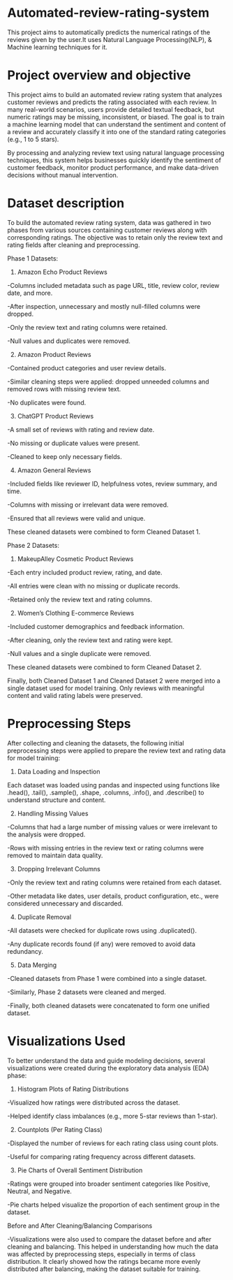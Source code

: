 # Automated-review-rating-system
This project aims to automatically predicts the numerical ratings of the reviews given by the user.It uses Natural Language Processing(NLP), & Machine learning techniques for it.

# Project overview and objective
This project aims to build an automated review rating system that analyzes customer reviews and predicts the rating associated with each review. In many real-world scenarios, users provide detailed textual feedback, but numeric ratings may be missing, inconsistent, or biased. The goal is to train a machine learning model that can understand the sentiment and content of a review and accurately classify it into one of the standard rating categories (e.g., 1 to 5 stars).

By processing and analyzing review text using natural language processing techniques, this system helps businesses quickly identify the sentiment of customer feedback, monitor product performance, and make data-driven decisions without manual intervention.

# Dataset description
To build the automated review rating system, data was gathered in two phases from various sources containing customer reviews along with corresponding ratings. The objective was to retain only the review text and rating fields after cleaning and preprocessing.

Phase 1 Datasets:
1. Amazon Echo Product Reviews

-Columns included metadata such as page URL, title, review color, review date, and more.

-After inspection, unnecessary and mostly null-filled columns were dropped.

-Only the review text and rating columns were retained.

-Null values and duplicates were removed.

2. Amazon Product Reviews

-Contained product categories and user review details.

-Similar cleaning steps were applied: dropped unneeded columns and removed rows with missing review text.

-No duplicates were found.

3. ChatGPT Product Reviews

-A small set of reviews with rating and review date.

-No missing or duplicate values were present.

-Cleaned to keep only necessary fields.

4. Amazon General Reviews

-Included fields like reviewer ID, helpfulness votes, review summary, and time.

-Columns with missing or irrelevant data were removed.

-Ensured that all reviews were valid and unique.

These cleaned datasets were combined to form Cleaned Dataset 1.


Phase 2 Datasets:
1. MakeupAlley Cosmetic Product Reviews

-Each entry included product review, rating, and date.

-All entries were clean with no missing or duplicate records.

-Retained only the review text and rating columns.

2. Women’s Clothing E-commerce Reviews

-Included customer demographics and feedback information.

-After cleaning, only the review text and rating were kept.

-Null values and a single duplicate were removed.

These cleaned datasets were combined to form Cleaned Dataset 2.

Finally, both Cleaned Dataset 1 and Cleaned Dataset 2 were merged into a single dataset used for model training. Only reviews with meaningful content and valid rating labels were preserved.


# Preprocessing Steps
After collecting and cleaning the datasets, the following initial preprocessing steps were applied to prepare the review text and rating data for model training:

1. Data Loading and Inspection

Each dataset was loaded using pandas and inspected using functions like .head(), .tail(), .sample(), .shape, .columns, .info(), and .describe() to understand structure and content.

2. Handling Missing Values

-Columns that had a large number of missing values or were irrelevant to the analysis were dropped.

-Rows with missing entries in the review text or rating columns were removed to maintain data quality.

3. Dropping Irrelevant Columns

-Only the review text and rating columns were retained from each dataset.

-Other metadata like dates, user details, product configuration, etc., were considered unnecessary and discarded.

4. Duplicate Removal

-All datasets were checked for duplicate rows using .duplicated().

-Any duplicate records found (if any) were removed to avoid data redundancy.

5. Data Merging

-Cleaned datasets from Phase 1 were combined into a single dataset.

-Similarly, Phase 2 datasets were cleaned and merged.

-Finally, both cleaned datasets were concatenated to form one unified dataset.

# Visualizations Used
To better understand the data and guide modeling decisions, several visualizations were created during the exploratory data analysis (EDA) phase:

1. Histogram Plots of Rating Distributions

-Visualized how ratings were distributed across the dataset.

-Helped identify class imbalances (e.g., more 5-star reviews than 1-star).

2. Countplots (Per Rating Class)

-Displayed the number of reviews for each rating class using count plots.

-Useful for comparing rating frequency across different datasets.

3. Pie Charts of Overall Sentiment Distribution

-Ratings were grouped into broader sentiment categories like Positive, Neutral, and Negative.

-Pie charts helped visualize the proportion of each sentiment group in the dataset.


Before and After Cleaning/Balancing Comparisons

-Visualizations were also used to compare the dataset before and after cleaning and balancing. This helped in understanding how much the data was affected by preprocessing steps, especially in terms of class distribution. It clearly showed how the ratings became more evenly distributed after balancing, making the dataset suitable for training.



